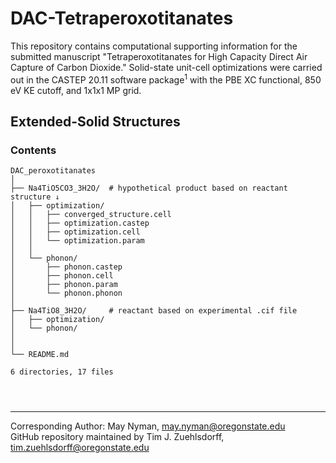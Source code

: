 # DAC-Tetraperoxotitanates &nbsp; 

This repository contains computational supporting information for the submitted manuscript "Tetraperoxotitanates for High Capacity Direct Air Capture of Carbon Dioxide." Solid-state unit-cell optimizations were carried out in the CASTEP 20.11 software package<sup>1</sup> with the PBE XC functional, 850 eV KE cutoff, and 1x1x1 MP grid.

## Extended-Solid Structures
### Contents

```
DAC_peroxotitanates
│       
├── Na4TiO5CO3_3H2O/  # hypothetical product based on reactant structure ↓
│   ├── optimization/
│   │   ├── converged_structure.cell  
│   │   ├── optimization.castep
│   │   ├── optimization.cell
│   │   └── optimization.param
│   │   
│   └── phonon/
│       ├── phonon.castep
│       ├── phonon.cell
│       ├── phonon.param
│       └── phonon.phonon
│       
├── Na4TiO8_3H2O/     # reactant based on experimental .cif file
│   ├── optimization/
│   └── phonon/
│       
│       
└── README.md

6 directories, 17 files




```
---
Corresponding Author: May Nyman, may.nyman@oregonstate.edu <br>
GitHub repository maintained by Tim J. Zuehlsdorff, tim.zuehlsdorff@oregonstate.edu

